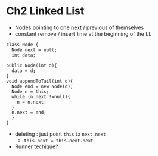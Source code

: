 # Ch2 Linked List
- Nodes pointing to one next / previous of themselves
- constant remove / insert time at the beginning of the LL 
```
class Node {
  Node next = null;
  int data;

public Node(int d){
  data = d;
}
void appendToTail(int d){
  Node end = new Node(d);
  Node n = this;
  while (n.next !=null){
    n = n.next;
  }
  n.next = end;
  }
}
```
- deleting : just point `this` to `next.next`
  - `this.next = this.next.next`
- Runner techique? 

